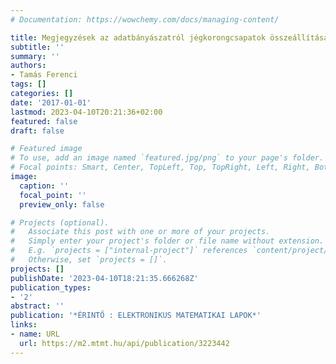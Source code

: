 ```yaml
---
# Documentation: https://wowchemy.com/docs/managing-content/

title: Megjegyzések az adatbányászatról jégkorongcsapatok összeállítása ürügyén
subtitle: ''
summary: ''
authors:
- Tamás Ferenci
tags: []
categories: []
date: '2017-01-01'
lastmod: 2023-04-10T20:21:36+02:00
featured: false
draft: false

# Featured image
# To use, add an image named `featured.jpg/png` to your page's folder.
# Focal points: Smart, Center, TopLeft, Top, TopRight, Left, Right, BottomLeft, Bottom, BottomRight.
image:
  caption: ''
  focal_point: ''
  preview_only: false

# Projects (optional).
#   Associate this post with one or more of your projects.
#   Simply enter your project's folder or file name without extension.
#   E.g. `projects = ["internal-project"]` references `content/project/deep-learning/index.md`.
#   Otherwise, set `projects = []`.
projects: []
publishDate: '2023-04-10T18:21:35.666268Z'
publication_types:
- '2'
abstract: ''
publication: '*ÉRINTŐ : ELEKTRONIKUS MATEMATIKAI LAPOK*'
links:
- name: URL
  url: https://m2.mtmt.hu/api/publication/3223442
---
```

